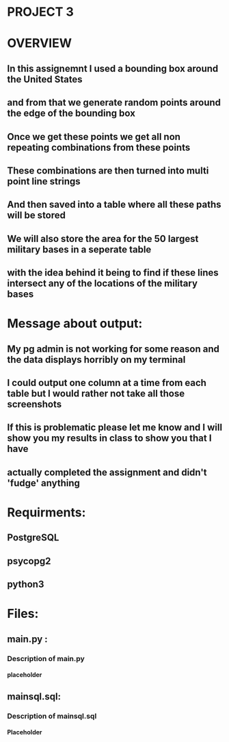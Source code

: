 # PROJECT 3

# OVERVIEW
## In this assignemnt I used a bounding box around the United States
## and from that we generate random points around the edge of the bounding box
## Once we get these points we get all non repeating combinations from these points
## These combinations are then turned into multi point line strings 
## And then saved into a table where all these paths will be stored
## We will also store the area for the 50 largest military bases in a seperate table
## with the idea behind it being to find if these lines intersect any of the locations of the military bases

# Message about output:
## My pg admin is not working for some reason and the data displays horribly on my terminal
## I could output one column at a time from each table but I would rather not take all those screenshots
## If this is problematic please let me know and I will show you my results in class to show you that I have 
## actually completed the assignment and didn't 'fudge' anything

# Requirments:
## PostgreSQL
## psycopg2
## python3

# Files:
## main.py :
### Description of main.py
#### placeholder

## mainsql.sql:
### Description of mainsql.sql
#### Placeholder
